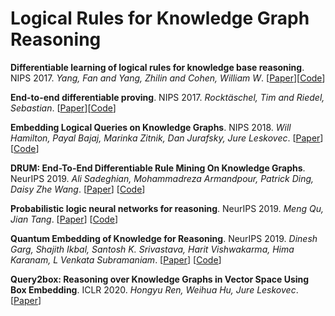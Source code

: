 # Logical Rules for Knowledge Graph Reasoning

**Differentiable learning of logical rules for knowledge base reasoning**. NIPS 2017.
*Yang, Fan and Yang, Zhilin and Cohen, William W*. 
[[Paper](https://papers.nips.cc/paper/6826-differentiable-learning-of-logical-rules-for-knowledge-base-reasoning.pdf)][[Code](https://github.com/fanyangxyz/Neural-LP)]

**End-to-end differentiable proving**. NIPS 2017. 
*Rocktäschel, Tim and Riedel, Sebastian*. 
[[Paper](https://papers.nips.cc/paper/6969-end-to-end-differentiable-proving.pdf)][[Code](https://github.com/uclnlp/ntp)]

**Embedding Logical Queries on Knowledge Graphs**. NIPS 2018.
*Will Hamilton, Payal Bajaj, Marinka Zitnik, Dan Jurafsky, Jure Leskovec*.
[[Paper](https://papers.nips.cc/paper/7473-embedding-logical-queries-on-knowledge-graphs)] [[Code](https://github.com/williamleif/graphqembed)]

**DRUM: End-To-End Differentiable Rule Mining On Knowledge Graphs**. NeurIPS 2019. 
*Ali Sadeghian, Mohammadreza Armandpour, Patrick Ding, Daisy Zhe Wang*. 
[[Paper](https://papers.nips.cc/paper/9669-drum-end-to-end-differentiable-rule-mining-on-knowledge-graphs.pdf)] [[Code](https://github.com/alisadeghian/DRUM)]

**Probabilistic logic neural networks for reasoning**. NeurIPS 2019. 
*Meng Qu, Jian Tang*.
[[Paper](https://papers.nips.cc/paper/8987-probabilistic-logic-neural-networks-for-reasoning.pdf)]
[[Code](https://github.com/DeepGraphLearning/pLogicNet)]

**Quantum Embedding of Knowledge for Reasoning**. NeurIPS 2019. 
*Dinesh Garg, Shajith Ikbal, Santosh K. Srivastava, Harit Vishwakarma, Hima Karanam, L Venkata Subramaniam*.
[[Paper](http://papers.nips.cc/paper/8797-quantum-embedding-of-knowledge-for-reasoning.pdf)]
[[Code](https://github.com/IBM/e2r)]

**Query2box: Reasoning over Knowledge Graphs in Vector Space Using Box Embedding**. ICLR 2020.
*Hongyu Ren, Weihua Hu, Jure Leskovec*.
[[Paper](https://openreview.net/pdf?id=BJgr4kSFDS)]
